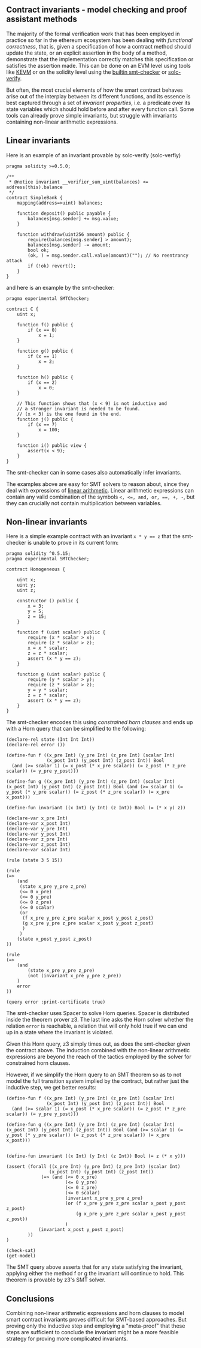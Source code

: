 ## Contract invariants - model checking and proof assistant methods

The majority of the formal verification work that has been employed in practice so far in the ethereum ecosystem has been dealing with _functional correctness_, that is, given a specification of how a contract method should update the state, or an explicit assertion in the body of a method, demonstrate that the implementation correctly matches this specification or satisfies the assertion made. This can be done on an EVM level using tools like [KEVM](https://www.ideals.illinois.edu/handle/2142/97207) or on the solidity level using the [builtin smt-checker](https://github.com/leonardoalt/text/blob/master/solidity_isola_2018/main.pdf) or [solc-verify](https://arxiv.org/abs/1907.04262).

But often, the most crucial elements of how the smart contract behaves arise out of the interplay between its different functions, and its essence is best captured through a set of _invariant properties_, i.e. a predicate over its state variables which should hold before and after every function call. Some tools can already prove simple invariants, but struggle with invariants containing non-linear arithmetic expressions. 

## Linear invariants

Here is an example of an invariant provable by solc-verify
(solc-verfiy)
```sol
pragma solidity >=0.5.0;

/**
 * @notice invariant __verifier_sum_uint(balances) <= address(this).balance
 */
contract SimpleBank {
    mapping(address=>uint) balances;

    function deposit() public payable {
        balances[msg.sender] += msg.value;
    }

    function withdraw(uint256 amount) public {
        require(balances[msg.sender] > amount);
        balances[msg.sender] -= amount;
        bool ok;
        (ok, ) = msg.sender.call.value(amount)(""); // No reentrancy attack
        if (!ok) revert();
    }
}
```

and here is an example by the smt-checker:
```sol
pragma experimental SMTChecker;

contract C {
	uint x;

	function f() public {
		if (x == 0)
			x = 1;
	}

	function g() public {
		if (x == 1)
			x = 2;
	}

	function h() public {
		if (x == 2)
			x = 0;
	}

	// This function shows that (x < 9) is not inductive and
	// a stronger invariant is needed to be found.
	// (x < 3) is the one found in the end.
	function j() public {
		if (x == 7)
			x = 100;
	}

	function i() public view {
		assert(x < 9);
	}
}
```

The smt-checker can in some cases also automatically infer invariants. 

The examples above are easy for SMT solvers to reason about, since they deal with expressions of [linear arithmetic](https://cse-wiki.unl.edu/wiki/images/0/04/DecisionProcedure-Chapter5a.pdf). Linear arithmetic expressions can contain any valid combination of the symbols `<, <=, and, or, ==, +, -`, but they can crucially not contain multiplication between variables.

## Non-linear invariants

Here is a simple example contract with an invariant `x * y == z` that the smt-checker is unable to prove in its current form:
```sol
pragma solidity ^0.5.15;
pragma experimental SMTChecker;

contract Homogeneous {

    uint x;
    uint y;
    uint z;

    constructor () public {
        x = 3;
        y = 5;
        z = 15;
    }
    
    function f (uint scalar) public {
        require (x * scalar > x);
        require (z * scalar > z);
        x = x * scalar;
        z = z * scalar;
        assert (x * y == z);
    }

    function g (uint scalar) public {
        require (y * scalar > y);
        require (z * scalar > z);
        y = y * scalar;
        z = z * scalar;
        assert (x * y == z);
    }
}
```

The smt-checker encodes this using _constrained horn clauses_ and ends up with a Horn query that can be simplified to the following:

```smt2
(declare-rel state (Int Int Int))
(declare-rel error ())

(define-fun f ((x_pre Int) (y_pre Int) (z_pre Int) (scalar Int)
               (x_post Int) (y_post Int) (z_post Int)) Bool
  (and (>= scalar 1) (= x_post (* x_pre scalar)) (= z_post (* z_pre scalar)) (= y_pre y_post)))

(define-fun g ((x_pre Int) (y_pre Int) (z_pre Int) (scalar Int) (x_post Int) (y_post Int) (z_post Int)) Bool (and (>= scalar 1) (= y_post (* y_pre scalar)) (= z_post (* z_pre scalar)) (= x_pre x_post)))

(define-fun invariant ((x Int) (y Int) (z Int)) Bool (= (* x y) z))

(declare-var x_pre Int)
(declare-var x_post Int)
(declare-var y_pre Int)
(declare-var y_post Int)
(declare-var z_pre Int)
(declare-var z_post Int)
(declare-var scalar Int)

(rule (state 3 5 15))

(rule
(=>
    (and
     (state x_pre y_pre z_pre)
     (<= 0 x_pre)
     (<= 0 y_pre)
     (<= 0 z_pre)
     (<= 0 scalar)
     (or
      (f x_pre y_pre z_pre scalar x_post y_post z_post)
      (g x_pre y_pre z_pre scalar x_post y_post z_post)
      )
     )
    (state x_post y_post z_post)
))

(rule
(=>
    (and
        (state x_pre y_pre z_pre)
        (not (invariant x_pre y_pre z_pre))
    )
    error
))

(query error :print-certificate true)

```

The smt-checker uses Spacer to solve Horn queries. Spacer is distributed inside the theorem prover z3.
The last line asks the Horn solver whether the relation `error` is reachable, a relation that will only hold true if we can end up in a state where the invariant is violated.

Given this Horn query, z3 simply times out, as does the smt-checker given the contract above. The induction combined with the non-linear arithmetic expressions are beyond the reach of the tactics employed by the solver for constrained horn clauses.

However, if we simplify the Horn query to an SMT theorem so as to not model the full transition system implied by the contract, but rather just the inductive step, we get better results:

```smt2
(define-fun f ((x_pre Int) (y_pre Int) (z_pre Int) (scalar Int)
               (x_post Int) (y_post Int) (z_post Int)) Bool
  (and (>= scalar 1) (= x_post (* x_pre scalar)) (= z_post (* z_pre scalar)) (= y_pre y_post)))

(define-fun g ((x_pre Int) (y_pre Int) (z_pre Int) (scalar Int) (x_post Int) (y_post Int) (z_post Int)) Bool (and (>= scalar 1) (= y_post (* y_pre scalar)) (= z_post (* z_pre scalar)) (= x_pre x_post)))


(define-fun invariant ((x Int) (y Int) (z Int)) Bool (= z (* x y)))

(assert (forall ((x_pre Int) (y_pre Int) (z_pre Int) (scalar Int)
                (x_post Int) (y_post Int) (z_post Int))
             (=> (and (<= 0 x_pre)
                      (<= 0 y_pre)
                      (<= 0 z_pre)
                      (<= 0 scalar)
                      (invariant x_pre y_pre z_pre)
                      (or (f x_pre y_pre z_pre scalar x_post y_post z_post)
                          (g x_pre y_pre z_pre scalar x_post y_post z_post))
                      )
            (invariant x_post y_post z_post)
        ))
)

(check-sat)
(get-model)
```

The SMT query above asserts that for any state satisfying the invariant, applying either the method f or g the invariant will continue to hold. This theorem is provable by z3's SMT solver.


## Conclusions

Combining non-linear arithmetic expressions and horn clauses to model smart contract invariants proves difficult for SMT-based approaches.
But proving only the inductive step and employing a "meta-proof" that these steps are sufficient to conclude the invariant might be a more feasible strategy for proving more complicated invariants.

